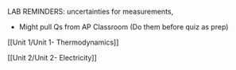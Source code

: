 LAB REMINDERS: uncertainties for measurements,

- Might pull Qs from AP Classroom (Do them before quiz as prep)

[[Unit 1/Unit 1- Thermodynamics]]

[[Unit 2/Unit 2- Electricity]]